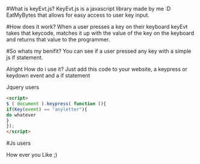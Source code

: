 #What is keyEvt.js?
KeyEvt.js is a javascript library made by me :D EatMyBytes that allows for easy access to user key input.

#How does it work?
When a user presses a key on their keyboard keyEvt takes that keycode, matches it up with the value of the key on the keyboard and returns that value to the programmer.

#So whats my benifit?
You can see if a user pressed any key with a simple js if statement.



Alright How do i use it?
Just add this code to your website, a keypress or keydown event and a if statement

Jquery users
```html
<script>
$ ( document ).keypress( function (){
if(Key(event) == "anyletter"){ 
do whatever
} 
}); 
</script>
```
#Js users
<script> 
document.addEventListener("onkeypress", function(){
if(Key(event) == "anyletter"){ 
do whatever
} 
}); 
</script>
How ever you Like ;)
<html onkeypress="move()">
<head>
</head> 
<body>
<script>
function move(){
if(Key(event) == "w"){
move Up 
} 
} 
</script> 
</body> 
</html>
